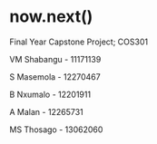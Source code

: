 # now.next()
Final Year Capstone Project; COS301

VM Shabangu - 11171139 

S Masemola - 12270467 

B Nxumalo - 12201911 

A Malan - 12265731 

MS Thosago - 13062060

